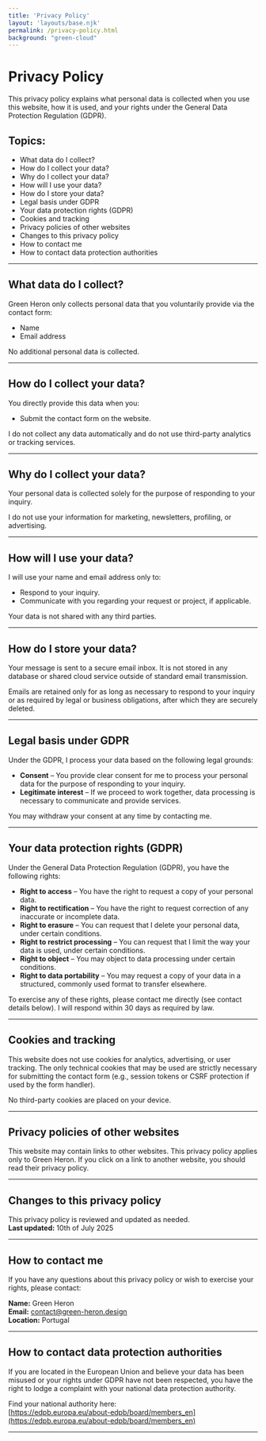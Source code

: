 ```yaml
---
title: 'Privacy Policy'
layout: 'layouts/base.njk'
permalink: /privacy-policy.html
background: "green-cloud"
---
```

# Privacy Policy

This privacy policy explains what personal data is collected when you use this website, how it is used, and your rights under the General Data Protection Regulation (GDPR).

## Topics:

- What data do I collect?
- How do I collect your data?
- Why do I collect your data?
- How will I use your data?
- How do I store your data?
- Legal basis under GDPR
- Your data protection rights (GDPR)
- Cookies and tracking
- Privacy policies of other websites
- Changes to this privacy policy
- How to contact me
- How to contact data protection authorities

---

## What data do I collect?

Green Heron only collects personal data that you voluntarily provide via the contact form:

- Name  
- Email address

No additional personal data is collected.

---

## How do I collect your data?

You directly provide this data when you:

- Submit the contact form on the website.

I do not collect any data automatically and do not use third-party analytics or tracking services.

---

## Why do I collect your data?

Your personal data is collected solely for the purpose of responding to your inquiry.

I do not use your information for marketing, newsletters, profiling, or advertising.

---

## How will I use your data?

I will use your name and email address only to:

- Respond to your inquiry.
- Communicate with you regarding your request or project, if applicable.

Your data is not shared with any third parties.

---

## How do I store your data?

Your message is sent to a secure email inbox. It is not stored in any database or shared cloud service outside of standard email transmission.

Emails are retained only for as long as necessary to respond to your inquiry or as required by legal or business obligations, after which they are securely deleted.

---

## Legal basis under GDPR

Under the GDPR, I process your data based on the following legal grounds:

- **Consent** – You provide clear consent for me to process your personal data for the purpose of responding to your inquiry.
- **Legitimate interest** – If we proceed to work together, data processing is necessary to communicate and provide services.

You may withdraw your consent at any time by contacting me.

---

## Your data protection rights (GDPR)

Under the General Data Protection Regulation (GDPR), you have the following rights:

- **Right to access** – You have the right to request a copy of your personal data.
- **Right to rectification** – You have the right to request correction of any inaccurate or incomplete data.
- **Right to erasure** – You can request that I delete your personal data, under certain conditions.
- **Right to restrict processing** – You can request that I limit the way your data is used, under certain conditions.
- **Right to object** – You may object to data processing under certain conditions.
- **Right to data portability** – You may request a copy of your data in a structured, commonly used format to transfer elsewhere.

To exercise any of these rights, please contact me directly (see contact details below). I will respond within 30 days as required by law.

---

## Cookies and tracking

This website does not use cookies for analytics, advertising, or user tracking. The only technical cookies that may be used are strictly necessary for submitting the contact form (e.g., session tokens or CSRF protection if used by the form handler).

No third-party cookies are placed on your device.

---

## Privacy policies of other websites

This website may contain links to other websites. This privacy policy applies only to Green Heron. If you click on a link to another website, you should read their privacy policy.

---

## Changes to this privacy policy

This privacy policy is reviewed and updated as needed.  
**Last updated:** 10th of July 2025

---

## How to contact me

If you have any questions about this privacy policy or wish to exercise your rights, please contact:

**Name:** Green Heron  
**Email:** [contact@green-heron.design](contact@green-heron.design)  
**Location:** Portugal

---

## How to contact data protection authorities

If you are located in the European Union and believe your data has been misused or your rights under GDPR have not been respected, you have the right to lodge a complaint with your national data protection authority.

Find your national authority here:  
[https://edpb.europa.eu/about-edpb/board/members_en](https://edpb.europa.eu/about-edpb/board/members_en)

---